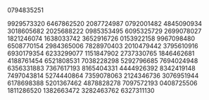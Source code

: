0794835251

9929573320
6467862520
2087724987
0792001482
4845090934
3018605682
2025688222
0985353495
6095325729
2699078027
1821246074
1638033742
3652916726
0153922158
9967098480
6508770154
2984365006
7828970403
2010479442
3795610916
6930179354
6233299077
1151847902
2737330765
1846462681
4188761454
6521808531
7038228298
5292796685
7694024948
6356331883
7367617193
8165404331
4444926392
8342419148
7497043814
5274440864
7359078063
2124346736
3076951944
6178698388
5201367462
4878828278
7097572193
0408725506
1811286520
1382663472
3282463762
6327311130
